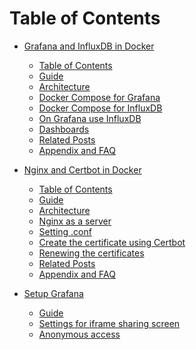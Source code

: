 <h1 id="Contents">Table of Contents</h1>

-    [Grafana and InfluxDB in Docker](https://github.com/xuan103/Docker-Grafana_Nginx/blob/main/document/Grafana%20and%20InfluxDB%20in%20Docker.md)
        - [Table of Contents](#Contents)
        - [Guide](#Guide)
        - [Architecture](#Architecture)
        - [Docker Compose for Grafana](#Grafana)
        - [Docker Compose for InfluxDB](#InfluxDB)
        - [On Grafana use InfluxDB](#useInfluxDB)
        - [Dashboards](#Dashboards)
        - [Related Posts](#Related)
        - [Appendix and FAQ](#Appendix)

-    [Nginx and Certbot in Docker](https://github.com/xuan103/Docker-Grafana_Nginx/blob/main/document/Nginx%20and%20Certbot%20in%20Docker.md)

        - [Table of Contents]()
        - [Guide]()
        - [Architecture]()
        - [Nginx as a server]()
        - [Setting .conf]()
        - [Create the certificate using Certbot]()
        - [Renewing the certificates]()
        - [Related Posts]()
        - [Appendix and FAQ]()

-    [Setup Grafana](https://github.com/xuan103/Docker-Grafana_Nginx/blob/main/document/Setup%20Grafana.md)
        - [Guide](#Guide)
        - [Settings for iframe sharing screen](#iframe)
        - [Anonymous access](#access)